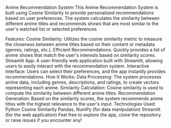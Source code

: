 Anime Recommendation System
This Anime Recommendation System is built using Cosine Similarity to provide personalized recommendations based on user preferences. The system calculates the similarity between different anime titles and recommends shows that are most similar to the user's watched list or selected preferences.

Features:
Cosine Similarity: Utilizes the cosine similarity metric to measure the closeness between anime titles based on their content or metadata (genres, ratings, etc.).
Efficient Recommendations: Quickly provides a list of anime shows that match the user's interests based on similarity scores.
Streamlit App: A user-friendly web application built with Streamlit, allowing users to easily interact with the recommendation system.
Interactive Interface: Users can select their preferences, and the app instantly provides recommendations.
How It Works:
Data Processing: The system processes anime data, including genres, descriptions, and ratings, to create vectors representing each anime.
Similarity Calculation: Cosine similarity is used to compute the similarity between different anime titles.
Recommendation Generation: Based on the similarity scores, the system recommends anime titles with the highest relevance to the user's input.
Technologies Used:
Python
Cosine Similarity
Pandas, NumPy (for data manipulation)
Streamlit (for the web application)
Feel free to explore the app, clone the repository  or raise issues if you encounter any!

